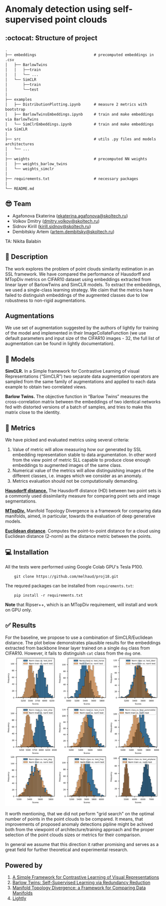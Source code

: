 # Anomaly detection using self-supervised point clouds

## :octocat: Structure of project
```
.
├── embeddings                          # precomputed embeddings in .csv
│   ├── BarlowTwins               
│   │   ├──train                  
│   │   └── ...
│   └── SimCLR
│       ├──train
│       └──test
│       
├── examples
│   ├── DistributionPlotting.ipynb      # measure 2 metrics with bootstrap
│   ├── BarlowTwinsEmbeddings.ipynb     # train and make embeddings via BarlowTwins 
│   └── SimClrEmbeddings.ipynb          # train and make embeddings via SimCLR 
│
├── src                                 # utils .py files and models architectures
│   └── ...
│
├── weights                             # precomputed NN weights
│   ├── weights_barlow_twins
│   └── weights_simclr
│
├── requirements.txt                    # necessary packages
│
└── README.md
```

## :sunglasses: Team
* Agafonova Ekaterina (<ekaterina.agafonova@skoltech.ru>)
* Volkov Dmitry (<dmitry.volkov@skoltech.ru>)
* Sidnov Kirill (<kirill.sidnov@skoltech.ru>)
* Dembitskiy Artem (<artem.dembitsky@skoltech.ru>)

TA: Nikita Balabin

## :speech_balloon: Description

The work explores the problem of point clouds similarity estimation in an SSL framework. We have compared the performance of  Hausdorff and MTopDiv metrics on CIFAR10 dataset using embeddings extracted from linear layer of BarlowTwins and SimCLR models. To extract the embeddings, we used a single-class learning strategy. We claim that the metrics have failed to distinguish embeddings of the augmented classes due to low robustness to non-rigid augmentations.

## Augmentations

We use set of augmentation suggested by the authors of lightly for training of the model and implemented in their ImageCollateFunction (we use default parameters and input size of the CIFAR10 images - 32, the full list of augmentation can be found in lightly documentation).

## :dancers: Models
**SimCLR.** In a Simple framework for Contrastive Learning of visual Representations (“SimCLR”) two separate data augmentation operators are sampled from the same family of augmentations and applied to each data example to obtain two correlated views.

**Barlow Twins.** The  objective function in “Barlow Twins” measures the cross-correlation matrix between the embeddings of two identical networks fed with distorted versions of a batch of samples, and tries to make this matrix close to the identity.

## :triangular_ruler: Metrics
We have picked and evaluated metrics using several criteria:
1. Value of metric will allow measuring how our generated by SSL embedding representation stable to data argumentation. In other word from the view point of metric SLL capable to produce close enough embeddings to augmented images of the same class. 
2. Numerical value of the metrics will allow distinguishing images of the different classes, i.e. images which we consider as an anomaly. 
3. Metrics evaluation should not be computationally demanding.

**[Hausdorff distance.](https://doi.org/10.1109/tpami.2015.2408351)** The Hausdorff distance (HD) between two point sets is a commonly used dissimilarity measure for comparing point sets and image segmentations. 

**[MTopDiv.](https://doi.org/10.48550/arXiv.2106.04024)** Manifold Topology Divergence is a framework for comparing data manifolds, aimed, in particular, towards the evaluation of deep generative models. 

**[Euclidean distance](https://docs.scipy.org/doc/scipy/reference/generated/scipy.spatial.distance.cdist.html)**. Computes the point-to-point distance  for a cloud using Euclidean distance (2-norm) as the distance metric between the points.

## :computer: Installation

All the tests were performed using Google Colab GPU's Tesla P100.

        git clone https://github.com/melhaud/proj18.git

The requred packages can be installed from ``requirements.txt``:

        pip install -r requirements.txt


**Note** that Ripser++, which is an MTopDiv requirement, will install and work on GPU only.

 ## :white_check_mark: Results
For the baseline, we propose to use a combination of SimCLR/Euclidean distance. The plot below demonstrates plausible results for the embeddings extracted from backbone linear layer trained on a single `dog` class from CIFAR10. However, it fails to distinguish `cat` class from the `dog` one.
 ![eucl_simclr_emb_similarity](https://github.com/melhaud/proj18/blob/f8f4b09d482836af6d49fdd4a8b40aa1187c6871/images/hist_cdist.png)

It worth mentioning, that we did not perform "grid search" on the optimal number of points in the point clouds to be compared. It means, that improvements of proposed anomaly detections pipline  might be achived both from the viewpoint of architecture/training approach and the proper selection of the point clouds sizes or metrics for their comparison. 

In general we assume that this direction it rather promising and serves as a great field for further theoretical and experimental research.

## Powered by
1. [A Simple Framework for Contrastive Learning of Visual Representations](https://arxiv.org/abs/2002.05709)
2. [Barlow Twins: Self-Supervised Learning via Redundancy Reduction](https://arxiv.org/abs/2103.03230)
3. [Manifold Topology Divergence: a Framework for Comparing Data Manifolds](https://arxiv.org/pdf/2106.04024.pdf)
4. [Lightly](https://github.com/lightly-ai/lightly)

